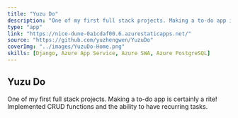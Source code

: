 ```yaml
---
title: "Yuzu Do"
description: "One of my first full stack projects. Making a to-do app is certainly a rite! Implemented CRUD functions, and ability to have recurring tasks."
type: "app"
link: "https://nice-dune-0a1cdaf00.6.azurestaticapps.net/"
source: "https://github.com/yuzhengwen/YuzuDo"
coverImg: "../images/YuzuDo-Home.png"
skills: [Django, Azure App Service, Azure SWA, Azure PostgreSQL]
---
```


## Yuzu Do

One of my first full stack projects. Making a to-do app is certainly a rite!  
Implemented CRUD functions and the ability to have recurring tasks.
